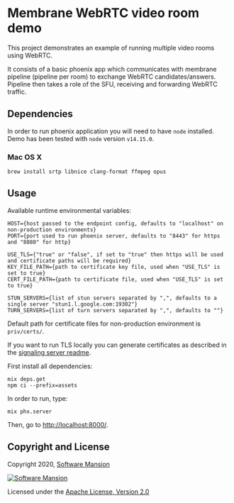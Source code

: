 # Membrane WebRTC video room demo

This project demonstrates an example of running multiple video rooms
using WebRTC. 

It consists of a basic phoenix app which communicates with membrane pipeline (pipeline per room)
to exchange WebRTC candidates/answers. Pipeline then takes a role of the SFU, receiving and forwarding
WebRTC traffic. 

## Dependencies

In order to run phoenix application you will need to have `node` installed.
Demo has been tested with `node` version `v14.15.0`.

### Mac OS X

```
brew install srtp libnice clang-format ffmpeg opus
```


## Usage

Available runtime environmental variables:
```
HOST={host passed to the endpoint config, defaults to "localhost" on non-production environments}
PORT={port used to run phoenix server, defaults to "8443" for https and "8080" for http}

USE_TLS={"true" or "false", if set to "true" then https will be used and certificate paths will be required}
KEY_FILE_PATH={path to certificate key file, used when "USE_TLS" is set to true}
CERT_FILE_PATH={path to certificate file, used when "USE_TLS" is set to true}

STUN_SERVERS={list of stun servers separated by ",", defaults to a single server "stun1.l.google.com:19302"}
TURN_SERVERS={list of turn servers separated by ",", defaults to ""}
```

Default path for certificate files for non-production environment is `priv/certs/`.

If you want to run TLS locally you can generate certificates
as described in the [signaling server readme](https://github.com/membraneframework/membrane_demo/tree/master/webrtc/simple#https). 

First install all dependencies:
```
mix deps.get
npm ci --prefix=assets
```

In order to run, type:

```
mix phx.server 
```

Then, go to <http://localhost:8000/>.

## Copyright and License

Copyright 2020, [Software Mansion](https://swmansion.com/?utm_source=git&utm_medium=readme&utm_campaign=membrane)

[![Software Mansion](https://logo.swmansion.com/logo?color=white&variant=desktop&width=200&tag=membrane-github)](https://swmansion.com/?utm_source=git&utm_medium=readme&utm_campaign=membrane)

Licensed under the [Apache License, Version 2.0](LICENSE)
